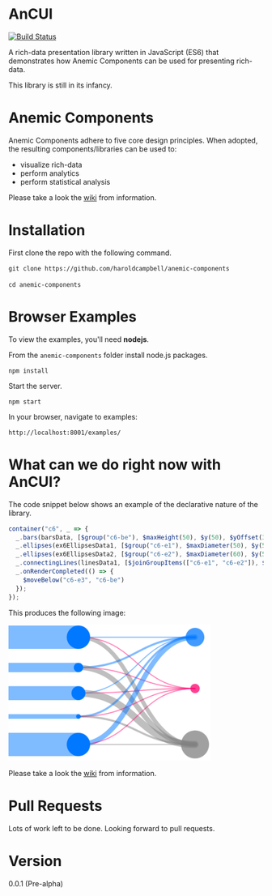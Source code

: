 # AnCUI

[![Build Status](https://travis-ci.org/haroldcampbell/anemic-components.svg?branch=master)](https://travis-ci.org/haroldcampbell/anemic-components)

A rich-data presentation library written in JavaScript (ES6) that demonstrates how Anemic Components can be used for presenting rich-data.

This library is still in its infancy.

# Anemic Components

Anemic Components adhere to five core design principles. When adopted, the resulting components/libraries can be used to:

* visualize rich-data
* perform analytics
* perform statistical analysis

Please take a look the [wiki](https://github.com/haroldcampbell/anemic-components/wiki) from information.

# Installation

First clone the repo with the following command.

```
git clone https://github.com/haroldcampbell/anemic-components

cd anemic-components
```

# Browser Examples

To view the examples, you'll need **nodejs**.

From the `anemic-components` folder install node.js packages.

```
npm install
```

Start the server.

```
npm start
```

In your browser, navigate to examples:
```
http://localhost:8001/examples/
```

# What can we do right now with AnCUI?

The code snippet below shows an example of the declarative nature of the library.

```javascript
container("c6", _ => {
  _.bars(barsData, [$group("c6-be"), $maxHeight(50), $y(50), $yOffset(30), $width(150)]);
  _.ellipses(ex6EllipsesData1, [$group("c6-e1"), $maxDiameter(50), $y(50), $ryOffset(30), $x(150)]);
  _.ellipses(ex6EllipsesData2, [$group("c6-e2"), $maxDiameter(60), $y(55), $ryOffset(80), $x(400)]);
  _.connectingLines(linesData1, [$joinGroupItems(["c6-e1", "c6-e2"]), $group("c6-e3"), $maxStrokeWidth(15)]);
  _.onRenderCompleted(() => {
    $moveBelow("c6-e3", "c6-be")
  });
});
```

This produces the following image:

<img src="./common/images/advanced-example.png" width="400">

Please take a look the [wiki](https://github.com/haroldcampbell/anemic-components/wiki) from information.

# Pull Requests

Lots of work left to be done. Looking forward to pull requests.

# Version

0.0.1 (Pre-alpha)
